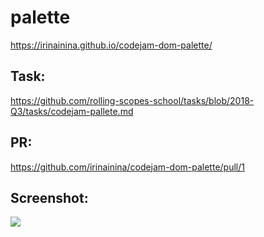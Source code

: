 # palette
https://irinainina.github.io/codejam-dom-palette/

## Task: 
https://github.com/rolling-scopes-school/tasks/blob/2018-Q3/tasks/codejam-pallete.md

## PR:
https://github.com/irinainina/codejam-dom-palette/pull/1

## Screenshot:

 ![](https://s8.hostingkartinok.com/uploads/images/2019/04/4179175ab0c5e037dc80569af838cfac.png) 
